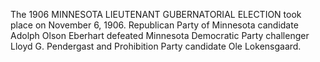 The 1906 MINNESOTA LIEUTENANT GUBERNATORIAL ELECTION took place on November 6, 1906. Republican Party of Minnesota candidate Adolph Olson Eberhart defeated Minnesota Democratic Party challenger Lloyd G. Pendergast and Prohibition Party candidate Ole Lokensgaard.
